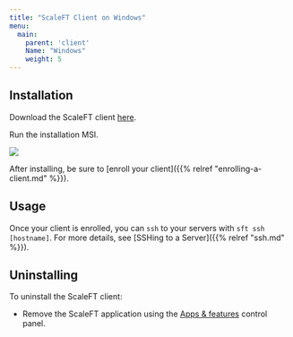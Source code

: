 ```yaml
---
title: "ScaleFT Client on Windows"
menu:
  main:
    parent: 'client'
    Name: "Windows"
    weight: 5
---
```


## Installation

Download the ScaleFT client [here](https://dist.scaleft.com/client-tools/windows/v0.18.6/ScaleFT-0.18.6.msi).

Run the installation MSI.

<img src="/docs/static/sft-windows-installation-complete.png" style="max-height: 385px;" />

After installing, be sure to [enroll your client]({{% relref "enrolling-a-client.md" %}}).


## Usage

Once your client is enrolled, you can `ssh` to your servers with `sft ssh [hostname]`. For more details, see [SSHing to a Server]({{% relref "ssh.md" %}}).


## Uninstalling

To uninstall the ScaleFT client:

- Remove the ScaleFT application using the [Apps & features](http://windows.microsoft.com/en-us/windows-10/repair-or-remove-programs#v1h=tab01) control panel.
